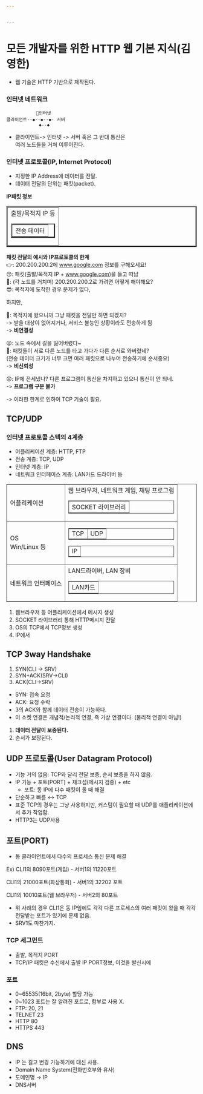```yaml
---


---
```


<h1>모든 개발자를 위한 HTTP 웹 기본 지식(김영한)</h1>
<ul>
<li>웹 기술은 HTTP 기반으로 제작된다.</li>
</ul>
<h3 id="인터넷-네트워크">인터넷 네트워크</h3>
<pre><code>           📡인터넷
클라이언트--◆--◆--◆- 서버
			◆--◆
</code></pre>
<ul>
<li>클라이언트-&gt; 인터넷 -&gt; 서버  혹은 그 반대 통신은<br>
여러 노드들을 거쳐 이루어진다.</li>
</ul>
<h3 id="인터넷-프로토콜ip-internet-protocol">인터넷 프로토콜(IP, Internet Protocol)</h3>
<ul>
<li>지정한 IP Address에 데이터를 전달.</li>
<li>데이터 전달의 단위는 패킷(packet).</li>
</ul>
<p><strong>IP패킷 정보</strong></p>
<table border="3">
<tbody><tr><td>출발/목적지 IP 등<table border="3"><tbody><tr><td>전송 데이터</td></tr></tbody></table></td>
</tr></tbody></table>
<p><strong>패킷 전달의 예시와 IP프로토콜의 한계</strong><br>
👉: 200.200.200.2에 <a href="http://www.google.com">www.google.com</a> 정보를 구해오세요!<br>
😙: 패킷(출발/목적지 IP + <a href="http://www.google.com">www.google.com</a>)을 들고 떠남<br>
🤔: (각 노드를 거치며) 200.200.200.2로 가려면 어떻게 해야해요?<br>
😎: 목적지에 도착한 경우 문제가 없다,</p>
<p>하지만,</p>
<p>🤠: 목적지에 왔으니까 그냥 패킷을 전달만 하면 되겠지?<br>
-&gt;  받을 대상이 없어지거나, 서비스 불능인 상황이라도 전송하게 됨<br>
-&gt; <strong>비연결성</strong></p>
<p>😜: 노드 속에서 길을 잃어버렸다~<br>
🤪: 패킷들이 서로 다른 노드를 타고 가다가 다른 순서로 와버렸네?<br>
(전송 데이터 크기가 너무 크면 여러 패킷으로 나누어 전송하기에 순서중요)<br>
-&gt; <strong>비신뢰성</strong></p>
<p>😡: IP에 전세냈나? 다른 프로그램이 통신을 차지하고 있으니 통신이 안 되네.<br>
-&gt; <strong>프로그램 구분 불가</strong></p>
<p>-&gt; 이러한 한계로 인하여 TCP 기술이 필요.</p>
<h2 id="tcpudp">TCP/UDP</h2>
<h3 id="인터넷-프로토콜-스택의-4계층">인터넷 프로토콜 스택의 4계층</h3>
<ul>
<li>어플리케이션 계층: HTTP, FTP</li>
<li>전송 계층: TCP, UDP</li>
<li>인터넷 계층: IP</li>
<li>네트워크 인터페이스 계층: LAN카드 드라이버 등</li>
</ul>
<table border="1" cellspacing="3" cellpadding="1">
<tbody><tr>
<td>어플리케이션</td><td>웹 브라우저, 네트워크 게임, 채팅 프로그램<br>
<table border="1"><tbody><tr><td>SOCKET 라이브러리</td></tr></tbody></table>
</td></tr> 
<tr>
<td>OS<br>Win/Linux 등</td><td><table border="1"><tbody><tr><td>TCP</td><td>UDP</td></tr></tbody></table>
<table border="1"><tbody><tr><td>IP</td></tr></tbody></table></td>
</tr>
<tr>
<td>네트워크 인터페이스</td><td>LAN드라이버, LAN 장비<table border="1"><tbody><tr><td>LAN카드</td></tr></tbody></table>
</td></tr></tbody></table>
<ol>
<li>웹브라우저 등 어플리케이션에서 메시지 생성</li>
<li>SOCKET 라이브러리 통해 HTTP메시지 전달</li>
<li>OS의 TCP에서 TCP정보 생성</li>
<li>IP에서</li>
</ol>
<h2 id="tcp-3way-handshake">TCP 3way Handshake</h2>
<ol>
<li>SYN(CLI → SRV)</li>
<li>SYN+ACK(SRV→CLI)</li>
<li>ACK(CLI→SRV)</li>
</ol>
<ul>
<li>SYN: 접속 요청</li>
<li>ACK: 요청 수락</li>
<li>3의 ACK와 함께 데이터 전송이 가능하다.</li>
<li>이 소켓 연결은 개념적/논리적 연결, 즉 가상 연결이다. (물리적 연결이 아님!)</li>
</ul>
<ol>
<li><strong>데이터 전달이 보증된다.</strong></li>
<li>순서가 보장된다.</li>
</ol>
<h2 id="udp-프로토콜user-datagram-protocol">UDP 프로토콜(User Datagram Protocol)</h2>
<ul>
<li>기능 거의 없음: TCP와 달리 전달 보증, 순서 보증을 하지 않음.</li>
<li>IP 기능 + 포트(PORT) + 체크섬(메시지 검증) + etc
<ul>
<li>포트: 동 IP에 다수 패킷이 올 때 해결</li>
</ul>
</li>
<li>단순하고 빠름 ↔ TCP</li>
<li>표준 TCP의 경우는 그냥 사용하지만, 커스텀이 필요할 때 UDP를 애플리케이션에서 추가 작업함.</li>
<li>HTTP3는 UDP사용</li>
</ul>
<h2 id="포트port">포트(PORT)</h2>
<ul>
<li>동 클라이언트에서 다수의 프로세스 통신 문제 해결</li>
</ul>
<p>Ex) CLI1의 8090포트(게임) - 서버1의 11220포트</p>
<p>CLI1의 21000포트(화상통화) - 서버1의 32202 포트</p>
<p>CLI1의 10010포트(웹 브라우저) - 서버2의 80포트</p>
<ul>
<li>위 사례의 경우 CLI1은 동 IP임에도 각각 다른 프로세스의 여러 패킷이 왔을 때 각각 전달받는 포트가 있기에 문제 없음.</li>
<li>SRV1도 마찬가지.</li>
</ul>
<h3 id="tcp-세그먼트">TCP 세그먼트</h3>
<ul>
<li>출발, 목적지 PORT</li>
<li>TCP/IP 패킷은 수신에서 출발 IP PORT정보, 이것을 발신시에</li>
</ul>
<h3 id="포트">포트</h3>
<ul>
<li>0~65535(16bit, 2byte) 할당 가능</li>
<li>0~1023 포트는 잘 알려진 포트로, 함부로 사용 X.</li>
<li>FTP: 20, 21</li>
<li>TELNET 23</li>
<li>HTTP 80</li>
<li>HTTPS 443</li>
</ul>
<h2 id="dns">DNS</h2>
<ul>
<li>IP 는 길고 변경 가능하기에 대신 사용.</li>
<li>Domain Name System(전화번호부와 유사)</li>
<li>도메인명 → IP</li>
<li>DNS서버</li>
</ul>

